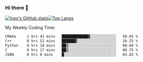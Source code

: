 ### Hi there 👋
[![lnex's GitHub stats](https://github-readme-stats.vercel.app/api?username=lnexenl&count_private=true&show_icons=true)](https://github.com/anuraghazra/github-readme-stats)[![Top Langs](https://github-readme-stats.vercel.app/api/top-langs/?username=lnexenl&layout=compact&langs_count=8&exclude_repo=32-bit-MIPS-CPU)](https://github.com/anuraghazra/github-readme-stats)

My Weekly Coding Time:
<!--START_SECTION:waka-->

```txt
CMake     1 hrs 41 mins   ████████████▓░░░░░░░░░░░░   50.65 %
C++       0 hrs 52 mins   ██████▓░░░░░░░░░░░░░░░░░░   26.25 %
Python    0 hrs 18 mins   ██▒░░░░░░░░░░░░░░░░░░░░░░   09.04 %
C         0 hrs 17 mins   ██▒░░░░░░░░░░░░░░░░░░░░░░   08.75 %
JSON      0 hrs 8 mins    █░░░░░░░░░░░░░░░░░░░░░░░░   03.82 %
```

<!--END_SECTION:waka-->
